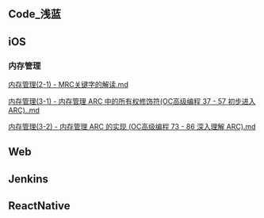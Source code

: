 ## Code_浅蓝


## iOS


### 内存管理

[内存管理(2-1) - MRC关键字的解读.md](https://github.com/TRZhangjie/Code_ZJBlog/blob/master/iOS/%E5%86%85%E5%AD%98%E7%AE%A1%E7%90%86/%E5%86%85%E5%AD%98%E7%AE%A1%E7%90%86(2-1)%20-%20%20MRC%E5%85%B3%E9%94%AE%E5%AD%97%E7%9A%84%E8%A7%A3%E8%AF%BB.md)

[内存管理(3-1) - 内存管理 ARC 中的所有权修饰符(OC高级编程 37 - 57 初步进入 ARC)..md](https://github.com/TRZhangjie/Code_ZJBlog/blob/master/iOS/%E5%86%85%E5%AD%98%E7%AE%A1%E7%90%86/%E5%86%85%E5%AD%98%E7%AE%A1%E7%90%86(3-1)%20-%20%20%E5%86%85%E5%AD%98%E7%AE%A1%E7%90%86%20ARC%20%E4%B8%AD%E7%9A%84%E6%89%80%E6%9C%89%E6%9D%83%E4%BF%AE%E9%A5%B0%E7%AC%A6(OC%E9%AB%98%E7%BA%A7%E7%BC%96%E7%A8%8B%2037%20-%2057%20%E5%88%9D%E6%AD%A5%E8%BF%9B%E5%85%A5%20ARC)..md)

[内存管理(3-2) - 内存管理 ARC 的实现 (OC高级编程 73 - 86 深入理解 ARC).md](https://github.com/TRZhangjie/Code_ZJBlog/blob/master/iOS/%E5%86%85%E5%AD%98%E7%AE%A1%E7%90%86/%E5%86%85%E5%AD%98%E7%AE%A1%E7%90%86(3-2)%20-%20%20%E5%86%85%E5%AD%98%E7%AE%A1%E7%90%86%20ARC%20%E7%9A%84%E5%AE%9E%E7%8E%B0%20(OC%E9%AB%98%E7%BA%A7%E7%BC%96%E7%A8%8B%2073%20-%2086%20%E6%B7%B1%E5%85%A5%E7%90%86%E8%A7%A3%20ARC).md)

 

## Web



## Jenkins



## ReactNative









